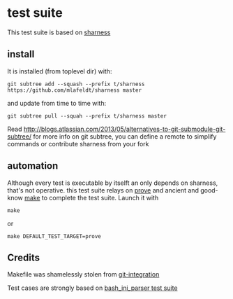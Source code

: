 # test suite

This test suite is based on [sharness](http://mlafeldt.github.io/sharness/)

## install

It is installed (from toplevel dir) with:

    git subtree add --squash --prefix t/sharness https://github.com/mlafeldt/sharness master

and update from time to time with:

    git subtree pull --squah --prefix t/sharness master

Read http://blogs.atlassian.com/2013/05/alternatives-to-git-submodule-git-subtree/ for more info on git subtree, you can define a remote to simplify commands or contribute sharness from your fork

## automation

Although every test is executable by itselft an only depends on sharness, that's not operative. this test suite relays on [prove](http://search.cpan.org/dist/Test-Harness/bin/prove) and ancient and good-know [make](http://www.gnu.org/software/make/) to complete the test suite. Launch it with 

    make 

or

    make DEFAULT_TEST_TARGET=prove

## Credits

Makefile was shamelessly stolen from [git-integration](https://github.com/johnkeeping/git-integration/blob/master/t/Makefile)

Test cases are strongly based on [bash_ini_parser test suite](https://github.com/rudimeier/bash_ini_parser/blob/master/test/test.sh)


